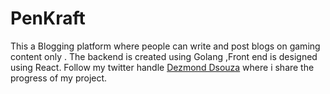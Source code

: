 # PenKraft
This a  Blogging platform where people can write and post blogs on gaming content only . The backend is created using Golang ,Front end is designed using React.
Follow my twitter handle [Dezmond Dsouza](https://x.com/I_Dsouza7697) where i share the progress of my project.
